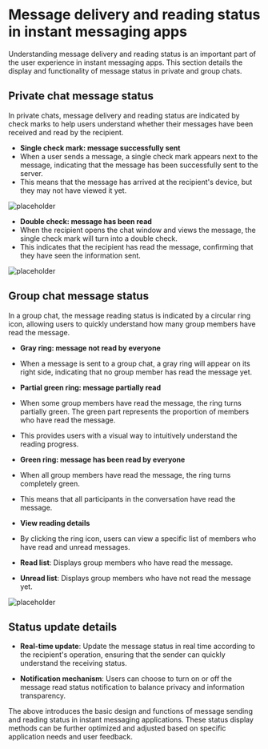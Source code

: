 # Message delivery and reading status in instant messaging apps

Understanding message delivery and reading status is an important part of the user experience in instant messaging apps. This section details the display and functionality of message status in private and group chats.

## Private chat message status

In private chats, message delivery and reading status are indicated by check marks to help users understand whether their messages have been received and read by the recipient.

- **Single check mark: message successfully sent**
- When a user sends a message, a single check mark appears next to the message, indicating that the message has been successfully sent to the server.
- This means that the message has arrived at the recipient's device, but they may not have viewed it yet.

![placeholder](/images/en/en_im_pen_ic_0.png)

- **Double check: message has been read**
- When the recipient opens the chat window and views the message, the single check mark will turn into a double check.
- This indicates that the recipient has read the message, confirming that they have seen the information sent.

![placeholder](/images/en/en_im_pen_ic_1.png)

## Group chat message status

In a group chat, the message reading status is indicated by a circular ring icon, allowing users to quickly understand how many group members have read the message.

- **Gray ring: message not read by everyone**
- When a message is sent to a group chat, a gray ring will appear on its right side, indicating that no group member has read the message yet.

- **Partial green ring: message partially read**
- When some group members have read the message, the ring turns partially green. The green part represents the proportion of members who have read the message.
- This provides users with a visual way to intuitively understand the reading progress.

- **Green ring: message has been read by everyone**
- When all group members have read the message, the ring turns completely green.
- This means that all participants in the conversation have read the message.

- **View reading details**
- By clicking the ring icon, users can view a specific list of members who have read and unread messages.
- **Read list**: Displays group members who have read the message.
- **Unread list**: Displays group members who have not read the message yet.

![placeholder](/images/en/en_im_pen_ic_3.png)

## Status update details

- **Real-time update**: Update the message status in real time according to the recipient's operation, ensuring that the sender can quickly understand the receiving status.

- **Notification mechanism**: Users can choose to turn on or off the message read status notification to balance privacy and information transparency.

The above introduces the basic design and functions of message sending and reading status in instant messaging applications. These status display methods can be further optimized and adjusted based on specific application needs and user feedback.